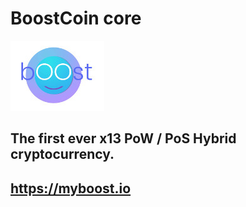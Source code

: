 # BoostCoin core
![Alt text](src/qt/res/images/new_logo1.jpeg)


## The first ever x13 PoW / PoS Hybrid cryptocurrency.

## https://myboost.io

